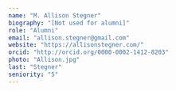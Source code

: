 ```yaml
---
name: "M. Allison Stegner"
biography: "[Not used for alumni]"
role: "Alumni"
email: "allison.stegner@gmail.com"
website: "https://allisonstegner.com/"
orcid: "http://orcid.org/0000-0002-1412-8203"
photo: "Allison.jpg"
last: "Stegner"
seniority: "5"
---
```

